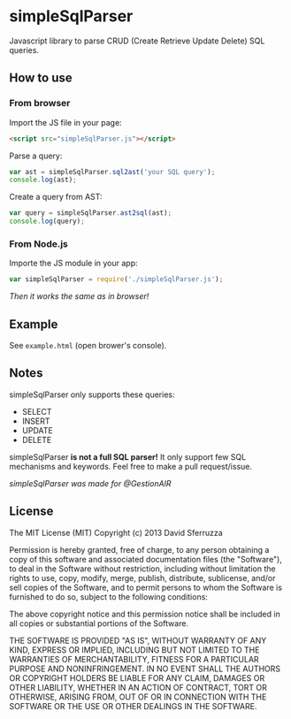 simpleSqlParser
===============

Javascript library to parse CRUD (Create Retrieve Update Delete) SQL queries.

## How to use

### From browser

Import the JS file in your page:

```html
<script src="simpleSqlParser.js"></script>
```

Parse a query:

```js
var ast = simpleSqlParser.sql2ast('your SQL query');
console.log(ast);
```

Create a query from AST:

```js
var query = simpleSqlParser.ast2sql(ast);
console.log(query);
```

### From Node.js

Importe the JS module in your app:

```js
var simpleSqlParser = require('./simpleSqlParser.js');
```

*Then it works the same as in browser!*

## Example

See `example.html` (open brower's console).

## Notes

simpleSqlParser only supports these queries:
* SELECT
* INSERT
* UPDATE
* DELETE

simpleSqlParser **is not a full SQL parser!**
It only support few SQL mechanisms and keywords.
Feel free to make a pull request/issue.

*simpleSqlParser was made for @GestionAIR*

## License

The MIT License (MIT)
Copyright (c) 2013 David Sferruzza
 
Permission is hereby granted, free of charge, to any person obtaining a copy of this software and associated documentation files (the "Software"), to deal in the Software without restriction, including without limitation the rights to use, copy, modify, merge, publish, distribute, sublicense, and/or sell copies of the Software, and to permit persons to whom the Software is furnished to do so, subject to the following conditions:
 
The above copyright notice and this permission notice shall be included in all copies or substantial portions of the Software.
 
THE SOFTWARE IS PROVIDED "AS IS", WITHOUT WARRANTY OF ANY KIND, EXPRESS OR IMPLIED, INCLUDING BUT NOT LIMITED TO THE WARRANTIES OF MERCHANTABILITY, FITNESS FOR A PARTICULAR PURPOSE AND NONINFRINGEMENT. IN NO EVENT SHALL THE AUTHORS OR COPYRIGHT HOLDERS BE LIABLE FOR ANY CLAIM, DAMAGES OR OTHER LIABILITY, WHETHER IN AN ACTION OF CONTRACT, TORT OR OTHERWISE, ARISING FROM, OUT OF OR IN CONNECTION WITH THE SOFTWARE OR THE USE OR OTHER DEALINGS IN THE SOFTWARE.

